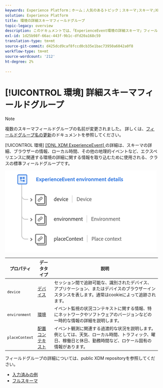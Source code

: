 ```yaml
---
keywords: Experience Platform；ホーム；人気のあるトピック；スキーマ;スキーマ;XDM;ExperienceEvent；フィールド；スキーマ;スキーマ;スキーマデザイン；フィールドグループ；フィールドグループ；環境;環境の詳細；
solution: Experience Platform
title: 環境の詳細スキーマフィールドグループ
topic-legacy: overview
description: このドキュメントでは、「ExperienceEvent環境の詳細スキーマ」フィールドグループの概要を説明します。
exl-id: 1d25b98f-66ac-443f-9b1c-dfd20a168c59
translation-type: tm+mt
source-git-commit: d425dcd9caf8fccd0cb35e1bac73950a6042a0f8
workflow-type: tm+mt
source-wordcount: '212'
ht-degree: 2%

---
```



# [!UICONTROL 環境] 詳細スキーマフィールドグループ

>[!NOTE]
>
>複数のスキーマフィールドグループの名前が変更されました。 詳しくは、[フィールドグループ名の更新](../name-updates.md)のドキュメントを参照してください。

[!UICONTROL 環境]  [[!DNL XDM ExperienceEvent] ](../../classes/individual-profile.md) の詳細は、スキーマの詳細、ブラウザーの情報、ローカル時間、その他の地理的イベントなど、エクスペリエンスに関連する環境の詳細に関する情報を取り込むために使用される、クラスの標準フィールドグループです。

<img src="../../images/field-groups/environment-details.png" width="500" /><br />

| プロパティ | データタイプ | 説明 |
| --- | --- | --- |
| `device` | [デバイス](../../data-types/device.md) | セッション間で追跡可能な、識別されたデバイス、アプリケーション、またはデバイスのブラウザーインスタンスを表します。通常はcookieによって追跡されます。 |
| `environment` | [環境](../../data-types/environment.md) | イベント監視の状況コンテキストに関する情報、特にネットワークやソフトウェアのバージョンなどの一時的な情報の詳細を説明します。 |
| `placeContext` | [配置コンテキスト](../../data-types/place-context.md) | イベント観測に関連する過渡的な状況を説明します。 例としては、天気、ローカル時間、トラフィック、曜日、稼働日と休日、勤務時間など、ロケール固有の情報があります。 |

フィールドグループの詳細については、public XDM repositoryを参照してください。

* [入力済みの例](https://github.com/adobe/xdm/blob/master/components/mixins/experience-event/experienceevent-environment-details.example.1.json)
* [フルスキーマ](https://github.com/adobe/xdm/blob/master/components/mixins/experience-event/experienceevent-environment-details.schema.json)
